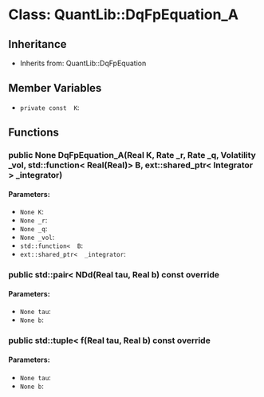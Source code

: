 # Class: QuantLib::DqFpEquation_A

## Inheritance
- Inherits from: QuantLib::DqFpEquation

## Member Variables
- `private const  K`: 

## Functions
### public None DqFpEquation_A(Real K, Rate _r, Rate _q, Volatility _vol, std::function< Real(Real)> B, ext::shared_ptr< Integrator > _integrator)

#### Parameters:
- `None K`: 
- `None _r`: 
- `None _q`: 
- `None _vol`: 
- `std::function<  B`: 
- `ext::shared_ptr<  _integrator`: 

### public std::pair<  NDd(Real tau, Real b) const override

#### Parameters:
- `None tau`: 
- `None b`: 

### public std::tuple<  f(Real tau, Real b) const override

#### Parameters:
- `None tau`: 
- `None b`: 

